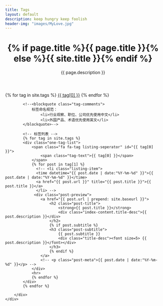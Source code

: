 ```yaml
---
title: Tags
layout: default
description: keep hungry keep foolish
header-img: "images/MyLove.jpg"
---
```


<!-- Page Header -->
<header class="intro-header" style="background-image: url('{{ site.baseurl }}/{% if page.header-img %}{{ page.header-img }}{% else %}{{ site.header-img }}{% endif %}')">
    <div class="container">
        <div class="row">
            <div class="col-lg-8 col-lg-offset-2 col-md-10 col-md-offset-1">
                <div class="site-heading" id="tag-heading">
                    <h1>{% if page.title %}{{ page.title }}{% else %}{{ site.title }}{% endif %}</h1>
                    <span class="subheading">{{ page.description }}</span>
                </div>
            </div>
        </div>
    </div>
</header>

<!-- Main Content -->
<div class="container">
	<div class="row">
		<div class="col-lg-8 col-lg-offset-2 col-md-10 col-md-offset-1">
            <!-- 标签云 -->
			<div id='tag_cloud' class="tags">
				{% for tag in site.tags %}
				<a href="#{{ tag[0] }}" title="{{ tag[0] }}" rel="{{ tag[1].size }}">{{ tag[0] }}</a>
				{% endfor %}
			</div>

            <!--<blockquote class="tag-comments">
                标签命名规范：
                    <li>行业观察、职位、公司优先使用中文</li>
                    <li>外国产品、术语优先使用英文</li>
            </blockquote>-->

            <!-- 标签列表 -->
			{% for tag in site.tags %}
			<div class="one-tag-list">
			  	<span class="fa fa-tag listing-seperator" id="{{ tag[0] }}">
                    <span class="tag-text">{{ tag[0] }}</span>
                </span>
				{% for post in tag[1] %}
				  <!-- <li class="listing-item">
				  <time datetime="{{ post.date | date:"%Y-%m-%d" }}">{{ post.date | date:"%Y-%m-%d" }}</time>
				  <a href="{{ post.url }}" title="{{ post.title }}">{{ post.title }}</a>
				  </li> -->
				 <div class="post-preview">
				    <a href="{{ post.url | prepend: site.baseurl }}">
				        <h2 class="post-title">
                            <strong>{{ post.title }}</strong>
                            <div class="index-content.title-desc">{{ post.description }}</div>
                        </h2>
                        {% if post.subtitle %}
                        <h3 class="post-subtitle">
                            {{ post.subtitle }}
                            <div class="title-desc"><font size=5> {{ post.description }}</font></div>
                        </h3>
                        {% endif %}
                    </a>
                    <!-- <p class="post-meta">{{ post.date | date:"%Y-%m-%d" }}</p> -->
                </div>
                <hr>
                {% endfor %}
            </div>
            {% endfor %}

		</div>
	</div>
</div>
